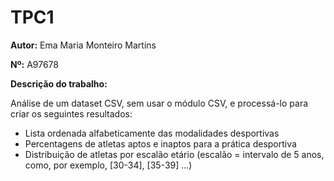 # TPC1

**Autor:** Ema Maria Monteiro Martins

**Nº:** A97678

**Descrição do trabalho:**

Análise de um dataset CSV, sem usar o módulo CSV, e processá-lo para criar os seguintes resultados:

- Lista ordenada alfabeticamente das modalidades desportivas
- Percentagens de atletas aptos e inaptos para a prática desportiva
- Distribuição de atletas por escalão etário (escalão = intervalo de 5 anos, como, por exemplo, [30-34], [35-39] ...)
